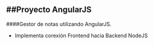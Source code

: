 ##Proyecto AngularJS
----

####Gestor de notas utilizando AngularJS.


* Implementa corexión Frontend hacia Backend NodeJS


